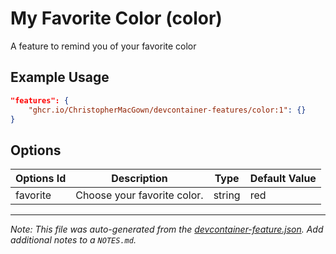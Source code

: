 
# My Favorite Color (color)

A feature to remind you of your favorite color

## Example Usage

```json
"features": {
    "ghcr.io/ChristopherMacGown/devcontainer-features/color:1": {}
}
```

## Options

| Options Id | Description | Type | Default Value |
|-----|-----|-----|-----|
| favorite | Choose your favorite color. | string | red |



---

_Note: This file was auto-generated from the [devcontainer-feature.json](https://github.com/ChristopherMacGown/devcontainer-features/blob/main/src/color/devcontainer-feature.json).  Add additional notes to a `NOTES.md`._
